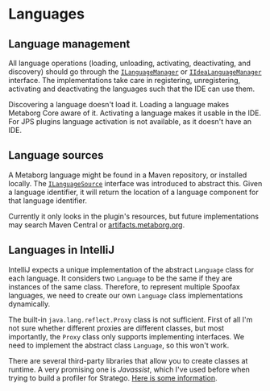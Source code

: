 # Languages

## Language management
All language operations (loading, unloading, activating, deactivating, and
discovery) should go through the [`ILanguageManager`][3] or
[`IIdeaLanguageManager`][4] interface. The implementations take care in
registering, unregistering, activating and deactivating the languages such that
the IDE can use them.

Discovering a language doesn't load it. Loading a language makes Metaborg Core
aware of it. Activating a language makes it usable in the IDE. For JPS plugins
language activation is not available, as it doesn't have an IDE.



## Language sources
A Metaborg language might be found in a Maven repository, or installed locally.
The [`ILanguageSource`][1] interface was introduced to abstract this. Given a
language identifier, it will return the location of a language component for
that language identifier.

Currently it only looks in the plugin's resources, but future implementations
may search Maven Central or [artifacts.metaborg.org][2].


## Languages in IntelliJ
IntelliJ expects a unique implementation of the abstract `Language` class for
each language. It considers two `Language` to be the same if they are instances
of the same class. Therefore, to represent multiple Spoofax languages, we need
to create our own `Language` class implementations dynamically.

The built-in `java.lang.reflect.Proxy` class is not sufficient. First of all
I'm not sure whether different proxies are different classes, but most
importantly, the `Proxy` class only supports implementing interfaces. We need
to implement the abstract class `Language`, so this won't work.

There are several third-party libraries that allow you to create classes at
runtime. A very promising one is _Javassist_, which I've used before when
trying to build a profiler for Stratego. [Here is some information][5].




[1]: https://github.com/metaborg/spoofax-intellij/blob/develop/org.metaborg.intellij/src/main/java/org/metaborg/intellij/discovery/ILanguageSource.java
[2]: https://artifacts.metaborg.org/
[3]: https://github.com/metaborg/spoofax-intellij/blob/develop/org.metaborg.intellij/src/main/java/org/metaborg/intellij/languages/ILanguageManager.java
[4]: https://github.com/metaborg/spoofax-intellij/blob/develop/org.metaborg.intellij/src/main/java/org/metaborg/intellij/idea/languages/IIdeaLanguageManager.java
[5]: https://stackoverflow.com/a/3292208/146622

